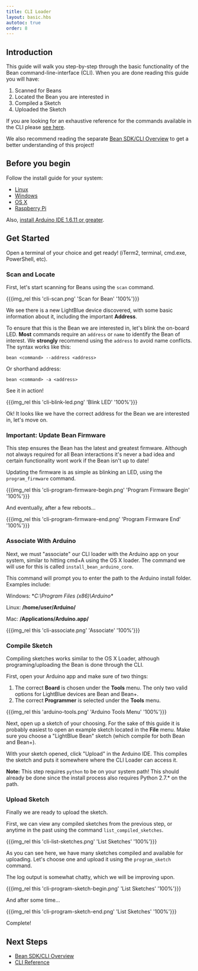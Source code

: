 ```yaml
---
title: CLI Loader
layout: basic.hbs
autotoc: true
order: 8
---
```


## Introduction

This guide will walk you step-by-step through the basic functionality of the Bean command-line-interface (CLI). When you are done reading this guide you will have:

1. Scanned for Beans
2. Located the Bean you are interested in
3. Compiled a Sketch
4. Uploaded the Sketch

If you are looking for an exhaustive reference for the commands available in the CLI please [see here](../../node-sdk/cli-reference/).

We also recommend reading the separate [Bean SDK/CLI Overview](../../node-sdk/overview) to get a better understanding of this project!

## Before you begin

Follow the install guide for your system:

* [Linux](../../node-sdk/install-linux)
* [Windows](../../node-sdk/install-windows)
* [OS X](../../node-sdk/install-osx)
* [Raspberry Pi](../../node-sdk/install-rpi)

Also, [install Arduino IDE 1.6.11 or greater](https://www.arduino.cc/en/Main/Software).

## Get Started

Open a terminal of your choice and get ready! (iTerm2, terminal, cmd.exe, PowerShell, etc).

### Scan and Locate

First, let's start scanning for Beans using the `scan` command.

{{{img_rel this 'cli-scan.png' 'Scan for Bean' '100%'}}}

We see there is a new LightBlue device discovered, with some basic information about it, including the important **Address**.

To ensure that this is the Bean we are interested in, let's blink the on-board LED. **Most** commands require an `address` or `name` to identify the Bean of interest. We **strongly** recommend using the `address` to avoid name conflicts. The syntax works like this:

```
bean <command> --address <address>
```

Or shorthand address:

```
bean <command> -a <address>
```

See it in action!

{{{img_rel this 'cli-blink-led.png' 'Blink LED' '100%'}}}

Ok! It looks like we have the correct address for the Bean we are interested in, let's move on.

### Important: Update Bean Firmware

This step ensures the Bean has the latest and greatest firmware. Although not always required for all Bean interactions it's never a bad idea and certain functionality wont work if the Bean isn't up to date!

Updating the firmware is as simple as blinking an LED, using the `program_firmware` command.

{{{img_rel this 'cli-program-firmware-begin.png' 'Program Firmware Begin' '100%'}}}

And eventually, after a few reboots...

{{{img_rel this 'cli-program-firmware-end.png' 'Program Firmware End' '100%'}}}

### Associate With Arduino

Next, we must "associate" our CLI loader with the Arduino app on your system, similar to hitting cmd+A using the OS X loader. The command we will use for this is called `install_bean_arduino_core`.

This command will prompt you to enter the path to the Arduino install folder. Examples include:

Windows: **C:\Program Files (x86)\Arduino\**

Linux: **/home/user/Arduino/**

Mac: **/Applications/Arduino.app/**

{{{img_rel this 'cli-associate.png' 'Associate' '100%'}}}

### Compile Sketch

Compiling sketches works similar to the OS X Loader, although programing/uploading the Bean is done through the CLI.

First, open your Arduino app and make sure of two things:

1. The correct **Board** is chosen under the **Tools** menu. The only two valid options for LightBlue devices are Bean and Bean+.
2. The correct **Programmer** is selected under the **Tools** menu.

{{{img_rel this 'arduino-tools.png' 'Arduino Tools Menu' '100%'}}}

Next, open up a sketch of your choosing. For the sake of this guide it is probably easiest to open an example sketch located in the **File** menu. Make sure you choose a "LightBlue Bean" sketch (which compile for both Bean and Bean+).

With your sketch opened, click "Upload" in the Arduino IDE. This compiles the sketch and puts it somewhere where the CLI Loader can access it.

**Note:** This step requires `python` to be on your system path! This should already be done since the install process also requires Python 2.7.* on the path.

### Upload Sketch

Finally we are ready to upload the sketch.

First, we can view any compiled sketches from the previous step, or anytime in the past using the command `list_compiled_sketches`.

{{{img_rel this 'cli-list-sketches.png' 'List Sketches' '100%'}}}

As you can see here, we have many sketches compiled and available for uploading. Let's choose one and upload it using the `program_sketch` command.

The log output is somewhat chatty, which we will be improving upon.

{{{img_rel this 'cli-program-sketch-begin.png' 'List Sketches' '100%'}}}

And after some time...

{{{img_rel this 'cli-program-sketch-end.png' 'List Sketches' '100%'}}}

Complete!

## Next Steps

* [Bean SDK/CLI Overview](../../node-sdk/overview)
* [CLI Reference](../../node-sdk/cli-reference)
